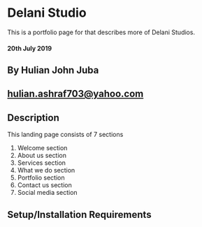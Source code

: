 # Delani Studio
This is a portfolio page for that describes more of Delani Studios.

#### 20th July 2019
## By Hulian John Juba
## hulian.ashraf703@yahoo.com
## Description
This landing page consists of 7 sections
<ol>
   <li>Welcome section</li>
   <li>About us section</li>
   <li>Services section</li>
   <li>What we do section</li>
   <li>Portfolio section</li>
   <li>Contact us section</li>
   <li>Social media section</li>
</ol>

## Setup/Installation Requirements
